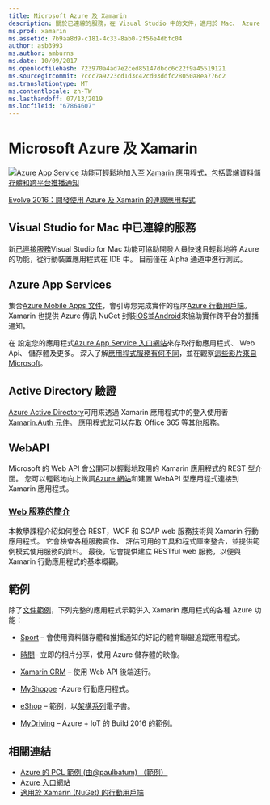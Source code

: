 ```yaml
---
title: Microsoft Azure 及 Xamarin
description: 關於已連線的服務，在 Visual Studio 中的文件，適用於 Mac、 Azure Mobile Apps、 Active Directory 驗證和 WebAPI 這個文件連結。
ms.prod: xamarin
ms.assetid: 7b9aa8d9-c181-4c33-8ab0-2f56e4dbfc04
author: asb3993
ms.author: amburns
ms.date: 10/09/2017
ms.openlocfilehash: 723970a4ad7e2ced85147dbcc6c22f9a45519121
ms.sourcegitcommit: 7ccc7a9223cd1d3c42cd03ddfc28050a8ea776c2
ms.translationtype: MT
ms.contentlocale: zh-TW
ms.lasthandoff: 07/13/2019
ms.locfileid: "67864607"
---
```

# <a name="microsoft-azure-and-xamarin"></a>Microsoft Azure 及 Xamarin

[![](images/evolve-mikej-azure-sml.png "Azure App Service 功能可輕鬆地加入至 Xamarin 應用程式，包括雲端資料儲存體和跨平台推播通知")](https://evolve.xamarin.com/session/56ec886fde91c6253c277bc6)

[Evolve 2016：開發使用 Azure 及 Xamarin 的連線應用程式](https://evolve.xamarin.com/session/56ec886fde91c6253c277bc6)

## <a name="connected-services-in-visual-studio-for-mac"></a>Visual Studio for Mac 中已連線的服務

新[已連接服務](connected-services.md)Visual Studio for Mac 功能可協助開發人員快速且輕鬆地將 Azure 的功能，從行動裝置應用程式在 IDE 中。 目前僅在 Alpha 通道中進行測試。

## <a name="azure-app-services"></a>Azure App Services

集合[Azure Mobile Apps 文件](~/cross-platform/data-cloud/mobile-apps.md)，會引導您完成實作的程序[Azure 行動用戶端](https://www.nuget.org/packages/Microsoft.Azure.Mobile.Client/)。
Xamarin 也提供 Azure 傳訊 NuGet 封裝[iOS](https://www.nuget.org/packages/Xamarin.Azure.NotificationHubs.iOS/)並[Android](https://www.nuget.org/packages/Xamarin.Azure.NotificationHubs.Android/)來協助實作跨平台的推播通知。

在 設定您的應用程式[Azure App Service 入口網站](https://portal.azure.com/)來存取行動應用程式、 Web Api、 儲存體及更多。 深入了解[應用程式服務有何不同](https://azure.microsoft.com/updates/whats-new-with-azure-app-service/)，並在觀察[這些影片來自 Microsoft](https://azure.microsoft.com/campaigns/azure-march-announcement/)。

## <a name="active-directory-authentication"></a>Active Directory 驗證

[Azure Active Directory](~/cross-platform/data-cloud/active-directory/index.md)可用來透過 Xamarin 應用程式中的登入使用者[Xamarin.Auth 元件](https://www.nuget.org/packages/Xamarin.Auth/)。
應用程式就可以存取 Office 365 等其他服務。

## <a name="webapi"></a>WebAPI

Microsoft 的 Web API 會公開可以輕鬆地取用的 Xamarin 應用程式的 REST 型介面。
您可以輕鬆地向上微調[Azure 網站](https://trywebsites.azurewebsites.net/)和建置 WebAPI 型應用程式連接到 Xamarin 應用程式。


### <a name="introduction-to-web-servicescross-platformdata-cloudweb-servicesindexmd"></a>[Web 服務的簡介](~/cross-platform/data-cloud/web-services/index.md)

本教學課程介紹如何整合 REST，WCF 和 SOAP web 服務技術與 Xamarin 行動應用程式。 它會檢查各種服務實作、 評估可用的工具和程式庫來整合，並提供範例模式使用服務的資料。 最後，它會提供建立 RESTful web 服務，以便與 Xamarin 行動應用程式的基本概觀。

## <a name="samples"></a>範例

除了[文件範例](https://github.com/xamarin/mobile-samples/tree/master/Azure)，下列完整的應用程式示範併入 Xamarin 應用程式的各種 Azure 功能：

- [Sport](https://github.com/xamarin/Sport) – 會使用資料儲存體和推播通知的好記的體育聯盟追蹤應用程式。
- [時間](https://github.com/pierceboggan/Moments)– 立即的相片分享，使用 Azure 儲存體的映像。
- [Xamarin CRM](https://github.com/xamarin/app-crm) – 使用 Web API 後端進行。
- [MyShoppe](https://github.com/jamesmontemagno/MyShoppe) -Azure 行動應用程式。

- [eShop](https://github.com/dotnet-architecture/eShopOnContainers) – 範例，以[架構系列](https://www.microsoft.com/net/learn/architecture)電子書。
- [MyDriving](https://azure.microsoft.com/campaigns/mydriving/) – Azure + IoT 的 Build 2016 的範例。


## <a name="related-links"></a>相關連結

- [Azure 的 PCL 範例 (由@paulbatum) （範例）](https://github.com/paulbatum/mobile-services-xamarin-pcl)
- [Azure 入口網站](https://azure.microsoft.com/)
- [適用於 Xamarin (NuGet) 的行動用戶端](https://www.nuget.org/packages/Microsoft.Azure.Mobile.Client/)
